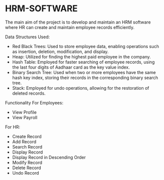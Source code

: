 # HRM-SOFTWARE
The main aim of the project is to develop and maintain an HRM software where HR can create and maintain employee records efficiently.

Data Structures Used:
- Red Black Trees: Used to store employee data, enabling operations such as insertion, deletion, modification, and display.
- Heap: Utilized for finding the highest paid employee in the company.
- Hash Table: Employed for faster searching of employee records, using the last four digits of Aadhaar card as the key value index.
- Binary Search Tree: Used when two or more employees have the same hash key index, storing their records in the corresponding binary search tree.
- Stack: Employed for undo operations, allowing for the restoration of deleted records.

Functionality
For Employees:
- View Profile
- View Payroll

For HR:
- Create Record
- Add Record
- Search Record
- Display Record
- Display Record in Descending Order
- Modify Record
- Delete Record
- Undo Record
